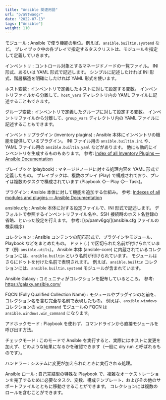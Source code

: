 ```yaml
---
title: "Ansible 関連用語"
url: "p/a9twaog/"
date: "2022-07-13"
tags: ["Ansible"]
weight: 110
---
```


モジュール
: Ansible で使う機能の単位。例えば、`ansible.builtin.systemd` など。
プレイブック中の各プレイで指定するタスクリストは、モジュールを指定して定義していきます。

インベントリ
: コントロール対象とするマネージドノードの一覧ファイル。
INI 形式、あるいは YAML 形式で記述します。
シンプルに記述したければ INI 形式、階層構造を明確にしたければ YAML 形式を使います。

ホスト変数
: インベントリで定義したホストに対して設定する変数。
インベントリファイルから分離して、`host_vars` ディレクトリ内の YAML ファイルに記述することもできます。

グループ変数
: インベントリで定義したグループに対して設定する変数。
インベントリファイルから分離して、`group_vars` ディレクトリ内の YAML ファイルに記述することもできます。

インベントリプラグイン (inventory plugins)
: Ansible 本体にインベントリの機能を提供しているプラグイン。
INI ファイル用の `ansible.builtin.ini` や、YAML ファイル用の `ansible.builtin.yaml` などがあります。
他にも動的にインベントリを生成するものもあります。
参考: [Index of all Inventory Plugins — Ansible Documentation](https://docs.ansible.com/ansible/latest/collections/index_inventory.html)

プレイブック (playbook)
: マネージドノードに対する処理内容を YAML 形式で定義したもの。
プレイブックは、複数のプレイ (Play) で構成されており、プレイは複数のタスクで構成されています (Playbook ◇─ Play ◇─ Task)。

プラグイン
: Ansible 本体に対して機能を追加する仕組み。
参考: [Indexes of all modules and plugins — Ansible Documentation](https://docs.ansible.com/ansible/latest/collections/all_plugins.html)

ansible.cfg
: Ansible 本体に対する設定ファイルで、INI 形式で記述します。
デフォルトで参照するインベントリファイル名や、SSH 接続時のホスト名登録の省略、といった設定を行えます。
参考: [/p/pamv6gq/](ansible.cfg ファイルの検索順序)

コレクション
: Ansible コンテンツの配布形式で、プラグインやモジュール、Playbook などをまとめたもの。
ドット (`.`) で区切られた名前が付けられています（例: `ansible.utils`）。
Ansible 本体 (ansible-core) に内蔵されているコレクションには、`ansible.builtin` という名前が付けられています。
モジュールはさらにドットを付けた名前で表現されます。
例えば、`ansible.builtin` コレクションには、`ansible.builtin.systemd` モジュールが含まれています。

Ansible Galaxy
: コミュニティがコレクションを配布しているところ。
参考: https://galaxy.ansible.com/

FQCN (Fully Qualified Collection Name)
: モジュールやプラグインの名前を、コレクション名を含む完全な名前で表現したもの。
例えば、`ansible.windows` コレクションの `win_command` モジュールの FQCN は `ansible.windows.win_command` になります。

アドホックモード
: Playbook を使わず、コマンドラインから直接モジュールを呼び出す方法。

チェックモード
: このモードで Ansible を実行すると、実際にはホストに変更を加えず、どのような結果になるかを確認できます（一般に dry run と呼ばれるものです）。

ハンドラー
: システムに変更が加えられたときに実行される処理。

Ansible ロール
: 自己完結型の特殊な Playbook で、複雑なオーケストレーションを完了するために必要なタスク、変数、構成テンプレート、およびその他のサポートファイルとともに移動させることができます。
コレクションには複数のロールを含むことができます。

